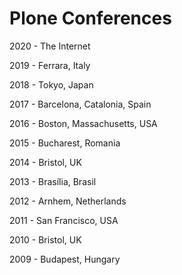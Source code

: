 

Plone Conferences
=================

2020 - The Internet

2019 - Ferrara, Italy

2018 - Tokyo, Japan

2017 - Barcelona, Catalonia, Spain

2016 - Boston, Massachusetts, USA

2015 - Bucharest, Romania

2014 - Bristol, UK

2013 - Brasília, Brasil

2012 - Arnhem, Netherlands

2011 - San Francisco, USA

2010 - Bristol, UK

2009 - Budapest, Hungary








